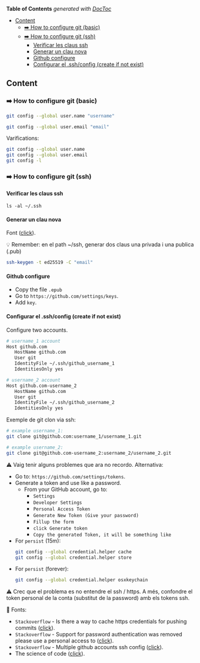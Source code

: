 <!-- START doctoc generated TOC please keep comment here to allow auto update -->
<!-- DON'T EDIT THIS SECTION, INSTEAD RE-RUN doctoc TO UPDATE -->
**Table of Contents**  *generated with [DocToc](https://github.com/thlorenz/doctoc)*

- [Content](#content)
  - [:arrow_right: How to configure git (basic)](#arrow_right-how-to-configure-git-basic)
  - [:arrow_right: How to configure git (ssh)](#arrow_right-how-to-configure-git-ssh)
    - [Verificar les claus ssh](#verificar-les-claus-ssh)
    - [Generar un clau nova](#generar-un-clau-nova)
    - [Github configure](#github-configure)
    - [Configurar el .ssh/config (create if not exist)](#configurar-el-sshconfig-create-if-not-exist)

<!-- END doctoc generated TOC please keep comment here to allow auto update -->

## Content

### :arrow_right: How to configure git (basic)
```bash
git config --global user.name "username"
```
```bash
git config --global user.email "email"
```
Varifications:
```bash
git config --global user.name
git config --global user.email
git config -l
```

### :arrow_right: How to configure git (ssh)

#### Verificar les claus ssh

```
ls -al ~/.ssh
```

#### Generar un clau nova

Font ([click](https://docs.github.com/es/authentication/connecting-to-github-with-ssh/generating-a-new-ssh-key-and-adding-it-to-the-ssh-agent
)).

:bulb: Remember: en el path ~/ssh, generar dos claus una privada i una publica (.pub)
```bash
ssh-keygen -t ed25519 -C "email"
```

#### Github configure

- Copy the file `.epub`
- Go to `https://github.com/settings/keys`.
- Add `key`.

#### Configurar el .ssh/config (create if not exist)
Configure two accounts.

```bash
# username_1 account
Host github.com
   HostName github.com
   User git
   IdentityFile ~/.ssh/github_username_1
   IdentitiesOnly yes

# username_2 account
Host github.com-username_2
   HostName github.com
   User git
   IdentityFile ~/.ssh/github_username_2
   IdentitiesOnly yes
```

Exemple de git clon via ssh:

```bash
# example username_1:
git clone git@github.com:username_1/username_1.git

# example username_2:
git clone git@github.com-username_2:username_2/username_2.git
```

:warning: Vaig tenir alguns problemes que ara no recordo. Alternativa:

- Go to: `https://github.com/settings/tokens`.
- Generate a token and use like a password.
   - From your GitHub account, go to:
      - `Settings` 
      - `Developer Settings` 
      - `Personal Access Token` 
      - `Generate New Token (Give your password)` 
      - `Fillup the form` 
      - `click Generate token` 
      - `Copy the generated Token, it will be something like`
- For `persist` (15m): 
   ```bash
   git config --global credential.helper cache
   git config --global credential.helper store
   ```
- For `persist` (forever):
   ```bash
   git config --global credential.helper osxkeychain
   ```

:warning: Crec que el problema es no entendre el ssh / https. A més, confondre el token personal de la conta (substitut de la password) amb els tokens ssh.

:rocket: Fonts:
- `Stackoverflow` - Is there a way to cache https credentials for pushing commits ([click](https://stackoverflow.com/questions/5343068/is-there-a-way-to-cache-https-credentials-for-pushing-commits
)).
- `Stackoverflow` - Support for password authentication was removed please use a personal access to ([click]( https://stackoverflow.com/questions/68775869/support-for-password-authentication-was-removed-please-use-a-personal-access-to
)).
- `Stackoverflow` - Multiple github accounts ssh config ([click](https://stackoverflow.com/questions/3225862/multiple-github-accounts-ssh-config)).
- The science of code ([click](https://thescienceofcode.azurewebsites.net/Articles/Show/5e71a2076dc6a240f8dbe934)).

